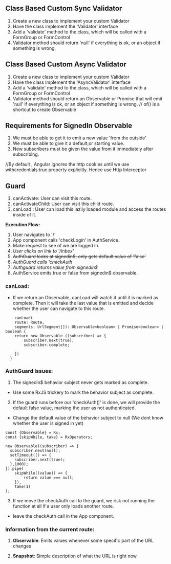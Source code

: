 ## Class Based Custom Sync Validator
1. Create a new class to implement your custom Validator
2. Have the class implement the 'Validator' interface
3. Add a 'validate' method to the class, which will be called with a FormGroup or FormControl
4. Validator method should return 'null' if everything is ok, or an object if something is wrong.

## Class Based Custom Async Validator
1. Create a new class to implement your custom Validator
2. Have the class implement the 'AsyncValidator' interface
3. Add a 'validate' method to the class, which will be called with a FormGroup or FormControl
4. Validator method should return an Observable or Promise that will emit 'null' if everything is ok, or an object if something is wrong.
// of() is a shortcut to create Observable

## Requirements for  SignedIn Observable
1. We must be able to get it to emit a new value 'from the outside'
2. We must be able to give it a default,or starting value.
3. New subscribers must be given the value from it immediately after subscribing.

//By default , Angular ignores the http cookies until we use 
 withcredentials:true property explicitly.
Hence use Http Interceptor

## Guard

1. canActivate: User can visit this route.
2. canActivateChild: User can visit this child route.
3. canLoad : User can load this lazily loaded module and access the routes inside of it.

**Execution Flow:**
1. User navigates to '/'
2. App component calls 'checkLogin' in AuthService.
3. Make request to see of we are logged in.
4. *User clicks on link to '/inbox'*
5. ~~AuthGuard looks at signedin$, only gets default value of 'false'~~
5. *AuthGuard calls 'checkAuth*
6. *Authguard returns value from signedin$*
7. AuthService emits true or false from signedin$ observable.

### canLoad:

- If we return an Observable, canLoad will watch it until it is marked as complete. Then it will take the last value that is emitted and decide whether the user can navigate to this route.

``` 
    canLoad(
    route: Route,
    segments: UrlSegment[]): Observable<boolean> | Promise<boolean> | boolean {
    return new Observable ((subscriber) => {
        subscriber.next(true);
        subscriber.complete;

    })
  } 
```
  
### AuthGuard Issues:
1. The signedin$ behavior subject never gets marked as complete.
- Use some RxJS trickery to mark the behavior subject as complete.

2. If the guard runs before our 'checkAuth()' is done, we will provide the default false value, marking the user as not authenticated.
-  Change the default value of the behavior subject to null (We dont know whether the user is signed in yet)

```
const {Observable} = Rx;
const {skipWhile, take} = RxOperators;

new Observable((subscriber) => {
  subscriber.next(null);
  setTimeout(() => {
    subscriber.next(true);
  },1000);
}).pipe(
    skipWhile((value)) => {
        return value === null;
    }),
    take(1)
);

```

3. If we move the checkAuth call to the guard, we risk not running the function at all if a user only loads another route.
- leave the checkAuth call in the App component.


### Information from the current route:

1. **Observable**: Emits values whenever some specific part of the URL changes

2. **Snapshot**: Simple description of what the URL is right now.